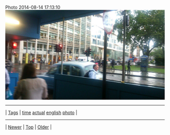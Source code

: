 <!--
title: Photo 2014-08-14 17
date: 2020-06-28T15:02:25.114Z
tags: time, actual, english, photo
-->












Photo 2014-08-14 17:13:10
![](94736099227-0.jpg)

<!--BOTTOM-POST-NAVIGATION-->
---

| [Tags](tags.md) | [time](tag-time.md) [actual](tag-actual.md) [english](tag-english.md) [photo](tag-photo.md) |

---

| [Newer](94643702047.md) | [Top](index.md) | [Older](94922852957.md) |